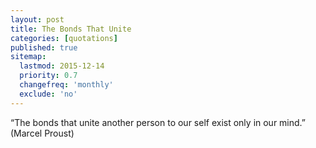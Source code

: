 ```yaml
---
layout: post
title: The Bonds That Unite
categories: [quotations]
published: true
sitemap:
  lastmod: 2015-12-14
  priority: 0.7
  changefreq: 'monthly'
  exclude: 'no'
---
```


“The bonds that unite another person to our self exist only in our mind.” (Marcel Proust)
